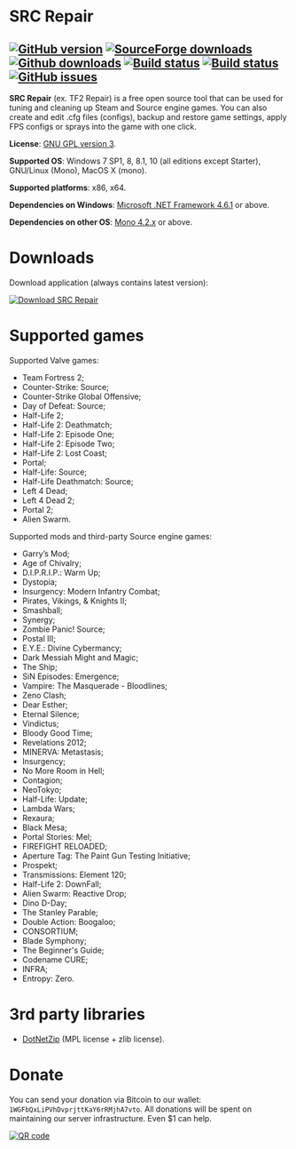 # SRC Repair

[![GitHub version](https://badge.fury.io/gh/xvitaly%2Fsrcrepair.svg)](https://github.com/xvitaly/srcrepair/releases)
[![SourceForge downloads](https://img.shields.io/sourceforge/dt/srcrepair.svg?label=SF%20downloads&maxAge=60)](https://sourceforge.net/projects/srcrepair/files/)
[![Github downloads](https://img.shields.io/github/downloads/xvitaly/srcrepair/total.svg?label=GH%20downloads&maxAge=60)](https://github.com/xvitaly/srcrepair/releases)
[![Build status](https://travis-ci.org/xvitaly/srcrepair.svg?branch=master)](https://travis-ci.org/xvitaly/srcrepair)
[![Build status](https://ci.appveyor.com/api/projects/status/9r2yma3aab972blf?svg=true)](https://ci.appveyor.com/project/xvitaly/srcrepair)
[![GitHub issues](https://img.shields.io/github/issues/xvitaly/srcrepair.svg?label=issues&maxAge=60)](https://github.com/xvitaly/srcrepair/issues)
---

**SRC Repair** (ex. TF2 Repair) is a free open source tool that can be used for tuning and cleaning up Steam and Source
engine games. You can also create and edit .cfg files (configs), backup and restore game settings, apply FPS configs or
sprays into the game with one click.

**License**: [GNU GPL version 3](COPYING).

**Supported OS**: Windows 7 SP1, 8, 8.1, 10 (all editions except Starter), GNU/Linux (Mono), MacOS X (mono).

**Supported platforms**: x86, x64.

**Dependencies on Windows**: [Microsoft .NET Framework 4.6.1](https://www.microsoft.com/en-us/download/details.aspx?id=49981) or above.

**Dependencies on other OS**: [Mono 4.2.x](http://www.mono-project.com/download/) or above.

Downloads
=========
Download application (always contains latest version):

[![Download SRC Repair](https://www.easycoding.org/wp-content/uploads/sf_dn.png)](https://www.easycoding.org/files/srcrepair_latest.exe)

# Supported games

Supported Valve games:
 * Team Fortress 2;
 * Counter-Strike: Source;
 * Counter-Strike Global Offensive;
 * Day of Defeat: Source;
 * Half-Life 2;
 * Half-Life 2: Deathmatch;
 * Half-Life 2: Episode One;
 * Half-Life 2: Episode Two;
 * Half-Life 2: Lost Coast;
 * Portal;
 * Half-Life: Source;
 * Half-Life Deathmatch: Source;
 * Left 4 Dead;
 * Left 4 Dead 2;
 * Portal 2;
 * Alien Swarm.

Supported mods and third-party Source engine games:
 * Garry’s Mod;
 * Age of Chivalry;
 * D.I.P.R.I.P.: Warm Up;
 * Dystopia;
 * Insurgency: Modern Infantry Combat;
 * Pirates, Vikings, & Knights II;
 * Smashball;
 * Synergy;
 * Zombie Panic! Source;
 * Postal III;
 * E.Y.E.: Divine Cybermancy;
 * Dark Messiah Might and Magic;
 * The Ship;
 * SiN Episodes: Emergence;
 * Vampire: The Masquerade - Bloodlines;
 * Zeno Clash;
 * Dear Esther;
 * Eternal Silence;
 * Vindictus;
 * Bloody Good Time;
 * Revelations 2012;
 * MINERVA: Metastasis;
 * Insurgency;
 * No More Room in Hell;
 * Contagion;
 * NeoTokyo;
 * Half-Life: Update;
 * Lambda Wars;
 * Rexaura;
 * Black Mesa;
 * Portal Stories: Mel;
 * FIREFIGHT RELOADED;
 * Aperture Tag: The Paint Gun Testing Initiative;
 * Prospekt;
 * Transmissions: Element 120;
 * Half-Life 2: DownFall;
 * Alien Swarm: Reactive Drop;
 * Dino D-Day;
 * The Stanley Parable;
 * Double Action: Boogaloo;
 * CONSORTIUM;
 * Blade Symphony;
 * The Beginner's Guide;
 * Codename CURE;
 * INFRA;
 * Entropy: Zero.

# 3rd party libraries

 * [DotNetZip](https://github.com/haf/DotNetZip.Semverd) (MPL license + zlib license).

# Donate

You can send your donation via Bitcoin to our wallet: `1WGFbQxLiPVhDvprjttKaY6rRMjhA7vto`. All donations will be spent on maintaining our server infrastructure. Even $1 can help.

[![QR code](https://chart.googleapis.com/chart?chs=250x250&cht=qr&chl=bitcoin:1WGFbQxLiPVhDvprjttKaY6rRMjhA7vto&choe=UTF-8)](https://blockchain.info/payment_request?address=1WGFbQxLiPVhDvprjttKaY6rRMjhA7vto)
